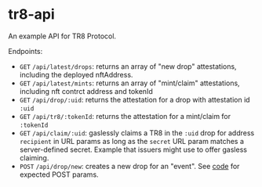 # tr8-api

An example API for TR8 Protocol.

Endpoints:

- `GET` `/api/latest/drops`: returns an array of "new drop" attestations, including the deployed nftAddress.
- `GET` `/api/latest/mints`: returns an array of "mint/claim" attestations, including nft contrct address and tokenId
- `GET` `/api/drop/:uid`: returns the attestation for a drop with attestation id `:uid`
- `GET` `/api/tr8/:tokenId`: returns the attestation for a mint/claim for `:tokenId`
- `GET` `/api/claim/:uid`: gaslessly claims a TR8 in the `:uid` drop for address `recipient` in URL params as long as the `secret` URL param matches a server-defined secret. Example that issuers might use to offer gasless claiming.
- `POST` `/api/drop/new`: creates a new drop for an "event". See [code](https://github.com/tr8-protocol/tr8-api/blob/main/functions/tr8/index.js#L263) for expected POST params. 

 
